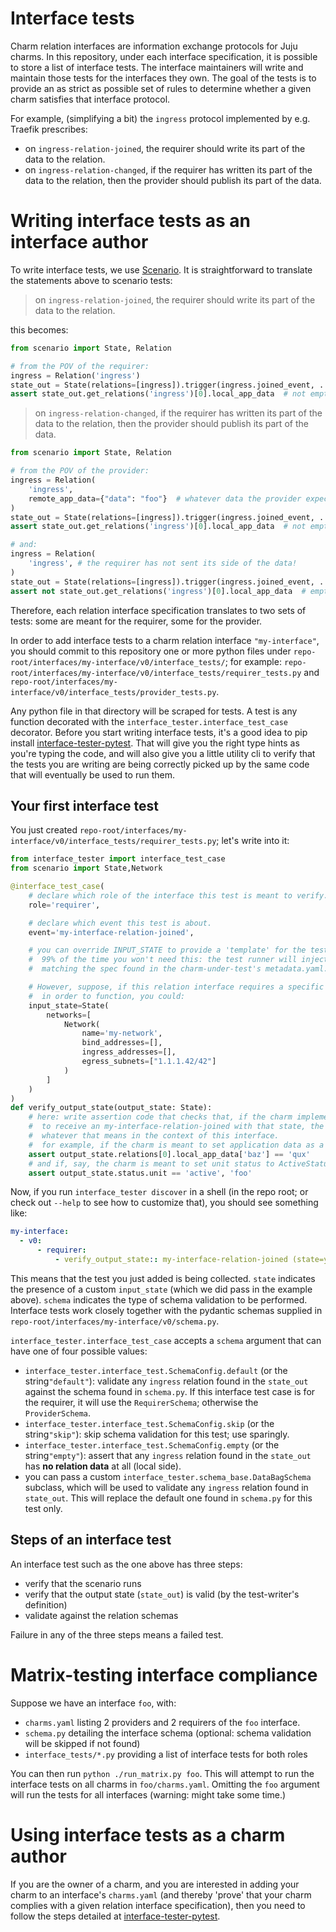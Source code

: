 # Interface tests

Charm relation interfaces are information exchange protocols for Juju charms.
In this repository, under each interface specification, it is possible to store a list of interface tests. The interface maintainers will write and maintain those tests for the interfaces they own. 
The goal of the tests is to provide an as strict as possible set of rules to determine whether a given charm satisfies that interface protocol.

For example, (simplifying a bit) the `ingress` protocol implemented by e.g. Traefik prescribes:
- on `ingress-relation-joined`, the requirer should write its part of the data to the relation. 
- on `ingress-relation-changed`, if the requirer has written its part of the data to the relation, then the provider should publish its part of the data. 


# Writing interface tests as an interface author
To write interface tests, we use [Scenario](https://github.com/canonical/ops-scenario). It is straightforward to translate the statements above to scenario tests:

> on `ingress-relation-joined`, the requirer should write its part of the data to the relation.

this becomes:

```python
from scenario import State, Relation

# from the POV of the requirer:
ingress = Relation('ingress')
state_out = State(relations=[ingress]).trigger(ingress.joined_event, ...)
assert state_out.get_relations('ingress')[0].local_app_data  # not empty
```
> on `ingress-relation-changed`, if the requirer has written its part of the data to the relation, then the provider should publish its part of the data. 
> 
```python
from scenario import State, Relation

# from the POV of the provider:
ingress = Relation(
    'ingress',
    remote_app_data={"data": "foo"}  # whatever data the provider expects to be supplied
)
state_out = State(relations=[ingress]).trigger(ingress.joined_event, ...)
assert state_out.get_relations('ingress')[0].local_app_data  # not empty

# and: 
ingress = Relation(
    'ingress', # the requirer has not sent its side of the data!
)
state_out = State(relations=[ingress]).trigger(ingress.joined_event, ...)
assert not state_out.get_relations('ingress')[0].local_app_data  # empty! 
```

Therefore, each relation interface specification translates to two sets of tests: some are meant for the requirer, some for the provider. 

In order to add interface tests to a charm relation interface `"my-interface"`, you should commit to this repository one or more python files under `repo-root/interfaces/my-interface/v0/interface_tests/`; for example:
`repo-root/interfaces/my-interface/v0/interface_tests/requirer_tests.py` and `repo-root/interfaces/my-interface/v0/interface_tests/provider_tests.py`.

Any python file in that directory will be scraped for tests. A test is any function decorated with the `interface_tester.interface_test_case` decorator.
Before you start writing interface tests, it's a good idea to pip install [interface-tester-pytest](https://github.com/PietroPasotti/interface-tester-pytest).
That will give you the right type hints as you're typing the code, and will also give you a little utility cli to verify that the tests you are writing are being correctly picked up by the same code that will eventually be used to run them.

## Your first interface test
You just created `repo-root/interfaces/my-interface/v0/interface_tests/requirer_tests.py`; let's write into it:

```python
from interface_tester import interface_test_case
from scenario import State,Network

@interface_test_case(
    # declare which role of the interface this test is meant to verify.
    role='requirer',

    # declare which event this test is about.
    event='my-interface-relation-joined',

    # you can override INPUT_STATE to provide a 'template' for the test case to build upon.
    #  99% of the time you won't need this: the test runner will inject for you a relation object
    #  matching the spec found in the charm-under-test's metadata.yaml.

    # However, suppose, if this relation interface requires a specific network binding
    #  in order to function, you could:
    input_state=State(
        networks=[
            Network(
                name='my-network',
                bind_addresses=[],
                ingress_addresses=[],
                egress_subnets=["1.1.1.42/42"]
            )
        ]
    )
)
def verify_output_state(output_state: State):
    # here: write assertion code that checks that, if the charm implementing the provider side were
    #  to receive an my-interface-relation-joined with that state, the charm would *do the right thing*,
    #  whatever that means in the context of this interface.
    #  for example, if the charm is meant to set application data as a response to this event, you could do:
    assert output_state.relations[0].local_app_data['baz'] == 'qux'
    # and if, say, the charm is meant to set unit status to ActiveStatus('foo') (or whatever):
    assert output_state.status.unit == 'active', 'foo'
```

Now, if you run `interface_tester discover` in a shell (in the repo root; or check out `--help` to see how to customize that), you should see something like:
```yaml
my-interface:
  - v0:
      - requirer:
          - verify_output_state:: my-interface-relation-joined (state=yes, schema=default)
```

This means that the test you just added is being collected. `state` indicates the presence of a custom `input_state` (which we did pass in the example above). `schema` indicates the type of schema validation to be performed.
Interface tests work closely together with the pydantic schemas supplied in `repo-root/interfaces/my-interface/v0/schema.py`. 

`interface_tester.interface_test_case` accepts a `schema` argument that can have one of four possible values:
- `interface_tester.interface_test.SchemaConfig.default` (or the string`"default"`): validate any `ingress` relation found in the `state_out` against the schema found in `schema.py`. If this interface test case is for the requirer, it will use the `RequirerSchema`; otherwise the `ProviderSchema`.
- `interface_tester.interface_test.SchemaConfig.skip` (or the string`"skip"`): skip schema validation for this test; use sparingly.
- `interface_tester.interface_test.SchemaConfig.empty` (or the string`"empty"`): assert that any `ingress` relation found in the `state_out` has **no relation data** at all (local side).
- you can pass a custom `interface_tester.schema_base.DataBagSchema` subclass, which will be used to validate any `ingress` relation found in `state_out`. This will replace the default one found in `schema.py` for this test only.

## Steps of an interface test
An interface test such as the one above has three steps:

- verify that the scenario runs
- verify that the output state (`state_out`) is valid (by the test-writer's definition)
- validate against the relation schemas

Failure in any of the three steps means a failed test.

# Matrix-testing interface compliance
Suppose we have an interface `foo`, with:
- `charms.yaml` listing 2 providers and 2 requirers of the `foo` interface.
- `schema.py` detailing the interface schema (optional: schema validation will be skipped if not found)
- `interface_tests/*.py` providing a list of interface tests for both roles

You can then run `python ./run_matrix.py foo`.
This will attempt to run the interface tests on all charms in `foo/charms.yaml`.
Omitting the `foo` argument will run the tests for all interfaces (warning: might take some time.)

# Using interface tests as a charm author
If you are the owner of a charm, and you are interested in adding your charm to an interface's `charms.yaml` (and thereby 'prove' that your charm complies with a given relation interface specification), then you need to follow the steps detailed at [interface-tester-pytest](https://github.com/PietroPasotti/interface-tester-pytest).